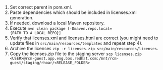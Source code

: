 1. Set correct parent in pom.xml.
2. Paste dependencies which should be included in licenses.xml generation.
3. If needed, download a local Maven repository.
4. Execute `mvn clean package [-Dmaven.repo.local={PATH_TO_A_LOCAL_REPO}]`
5. Verify that licenses.xml and licenses.html are correct (you might need to update files in `src/main/resources/templates` and repeat step 4).
6. Archive the licenses `zip -r licenses.zip src/main/resources/licenses`.
7. Copy the licenses.zip file to the staging server `scp licenses.zip <USER>@rcm-guest.app.eng.bos.redhat.com:/mnt/rcm-guest/staging/rhoar/<RELEASE_FOLDER>`
